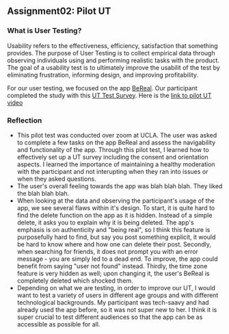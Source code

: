 ## Assignment02: Pilot UT

### What is User Testing?
Usability refers to the effectiveness, efficiency, satisfaction that something provides. The purpose of User Testing is to collect empirical data through observing individuals using and performing realistic tasks with the product. The goal of a usability test is to ultimately improve the usabilit of the test by eliminating frustration, informing design, and improving profitability. 

For our user testing, we focused on the app [BeReal](https://bere.al/en). Our participant completed the study with this [UT Test Survey](https://forms.gle/9XyNxXfXLqorKahK8). Here is the [link to pilot UT video](here) 

### Reflection
- This pilot test was conducted over zoom at UCLA. The user was asked to complete a few tasks on the app BeReal and assess the navigability and functionality of the app. Through this pilot test, I learned how to effectively set up a UT survey including the consent and orientation aspects.  I learned the importance of maintaining a healthy moderation with the participant and not interupting when they ran into issues or when they asked questions. 
- The user's overall feeling towards the app was blah blah blah. They liked the blah blah blah. 
- When looking at the data and observing the participant's usage of the app, we see several flaws within it's design. To start, it is quite hard to find the delete function on the app as it is hidden. Instead of a simple delete, it asks you to explain why it is being deleted. The app's emphasis is on authenticity and "being real", so I think this feature is purposefully hard to find, but say you post something explicit, it would be hard to know where and how one can delete their post. Secondly, when searching for friends, it does not prompt you with an error message - you are simply led to a dead end. To improve, the app could benefit from saying "user not found" instead. Thirdly, the time zone feature is very hidden as well; upon changing it, the user's BeReal is completely deleted which shocked them. 
- Depending on what we are testing, in order to improve our UT, I would want to test a variety of users in different age groups and with different technological backgrounds. My participant was tech-saavy and had already used the app before, so it was not super new to her. I think it is super crucial to test different audiences so that the app can be as accessible as possible for all. 
